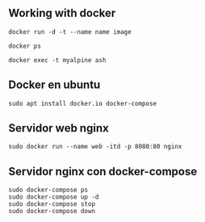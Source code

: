## Working with docker

    docker run -d -t --name name image

    docker ps

    docker exec -t myalpine ash

## Docker en ubuntu

    sudo apt install docker.io docker-compose

## Servidor web nginx

    sudo docker run --name web -itd -p 8080:80 nginx

## Servidor nginx con docker-compose

    sudo docker-compose ps
    sudo docker-compose up -d
    sudo docker-compose stop
    sudo docker-compose down